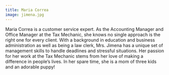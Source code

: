 ```yaml
---
title: Maria Correa
image: jimena.jpg
---
```

Maria Correa is a customer service expert. As the Accounting Manager and Office Manager at the Tax Mechanic, she knows no single approach is the right one for every client. With a background in education and business administration as well as being a law clerk, Mrs. Jimena has a unique set of management skills to handle deadlines and stressful situations. Her passion for her work at the Tax Mechanic stems from her love of making a difference in people’s lives. In her spare time, she is a mom of three kids and an adorable puppy!